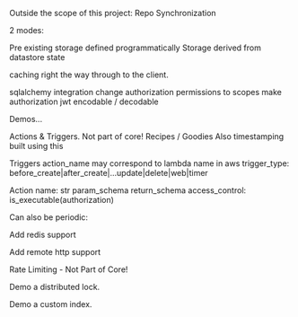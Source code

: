

Outside the scope of this project: Repo Synchronization

2 modes:

Pre existing storage defined programmatically
Storage derived from datastore state

caching right the way through to the client.


sqlalchemy integration
change authorization permissions to scopes
make authorization jwt encodable / decodable


Demos...

Actions & Triggers. Not part of core! Recipes / Goodies
Also timestamping built using this

Triggers
action_name may correspond to lambda name in aws
trigger_type: before_create|after_create|...update|delete|web|timer

Action
name: str
param_schema
return_schema
access_control: is_executable(authorization)

Can also be periodic:


Add redis support

Add remote http support


Rate Limiting - Not Part of Core!


Demo a distributed lock.


Demo a custom index.
